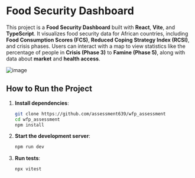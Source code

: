 # Food Security Dashboard

This project is a **Food Security Dashboard** built with **React**, **Vite**, and **TypeScript**. It visualizes food security data for African countries, including **Food Consumption Scores (FCS)**, **Reduced Coping Strategy Index (RCSI)**, and crisis phases. Users can interact with a map to view statistics like the percentage of people in **Crisis (Phase 3)** to **Famine (Phase 5)**, along with data about **market** and **health access**.

![image](https://github.com/user-attachments/assets/8b4b69f7-b765-4199-b16a-321049dd8bfb)

## How to Run the Project

1. **Install dependencies**:
   ```bash
   git clone https://github.com/assessment639/wfp_assessment
   cd wfp_assessment
   npm install
   ```

2. **Start the development server**:
   ```bash
   npm run dev
   ```

3. **Run tests**:
   ```bash
   npx vitest
   ```
